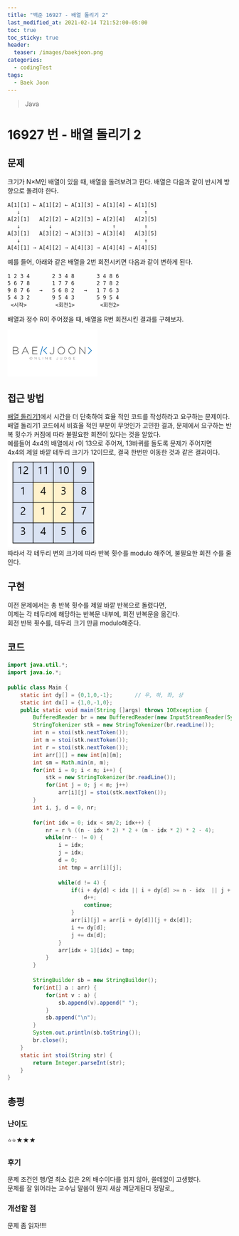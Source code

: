 ```yaml
---
title: "백준 16927 - 배열 돌리기 2"
last_modified_at: 2021-02-14 T21:52:00-05:00
toc: true
toc_sticky: true
header:
  teaser: /images/baekjoon.png
categories: 
  - codingTest
tags:
  - Baek Joon
---
```


> Java

16927 번 - 배열 돌리기 2
=============
 
## 문제
크기가 N×M인 배열이 있을 때, 배열을 돌려보려고 한다. 배열은 다음과 같이 반시계 방향으로 돌려야 한다.
```
A[1][1] ← A[1][2] ← A[1][3] ← A[1][4] ← A[1][5]
   ↓                                       ↑
A[2][1]   A[2][2] ← A[2][3] ← A[2][4]   A[2][5]
   ↓         ↓                   ↑         ↑
A[3][1]   A[3][2] → A[3][3] → A[3][4]   A[3][5]
   ↓                                       ↑
A[4][1] → A[4][2] → A[4][3] → A[4][4] → A[4][5]
```  
예를 들어, 아래와 같은 배열을 2번 회전시키면 다음과 같이 변하게 된다.

```
1 2 3 4       2 3 4 8       3 4 8 6
5 6 7 8       1 7 7 6       2 7 8 2
9 8 7 6   →   5 6 8 2   →   1 7 6 3
5 4 3 2       9 5 4 3       5 9 5 4
 <시작>         <회전1>        <회전2>
```  

배열과 정수 R이 주어졌을 때, 배열을 R번 회전시킨 결과를 구해보자.

[<img src="/images/baekjoon.png" width="40%" height="40%">](https://www.acmicpc.net/problem/16927)  

## 접근 방법
[배열 돌리기1](https://taxol1203.github.io/codingtest/bj-%EB%B0%B0%EC%97%B4-%EB%8F%8C%EB%A6%AC%EA%B8%B0-1/)에서 시간을 더 단축하여 효율 적인 코드를 작성하라고 요구하는 문제이다.  
배열 돌리기1 코드에서 비효율 적인 부분이 무엇인가 고민한 결과, 문제에서 요구하는 반복 횟수가 커짐에 따라 불필요한 회전이 있다는 것을 알았다.  
예를들어 4x4의 배열에서 r이 13으로 주어져, 13바퀴를 돌도록 문제가 주어지면  
4x4의 제일 바깥 테두리 크기가 12이므로, 결국 한번만 이동한 것과 같은 결과이다.  
<img src="/images/codingTest/bj/16927.PNG" width="40%" height="40%">  
따라서 각 테두리 변의 크기에 따라 반복 횟수를 modulo 해주어, 불필요한 회전 수를 줄인다.  

## 구현
이전 문제에서는 총 반복 횟수를 제일 바깥 반복으로 돌렸다면,  
이제는 각 테두리에 해당하는 반복문 내부에, 회전 반복문을 옮긴다.  
회전 반복 횟수를, 테두리 크기 만큼 modulo해준다.  

## 코드
```java
import java.util.*;
import java.io.*;

public class Main {
	static int dy[] = {0,1,0,-1};		// 우, 하, 좌, 상 
	static int dx[] = {1,0,-1,0}; 
    public static void main(String []args) throws IOException {        
    	BufferedReader br = new BufferedReader(new InputStreamReader(System.in));
    	StringTokenizer stk = new StringTokenizer(br.readLine());
    	int n = stoi(stk.nextToken());
    	int m = stoi(stk.nextToken());
    	int r = stoi(stk.nextToken());
    	int arr[][] = new int[n][m];
    	int sm = Math.min(n, m);
    	for(int i = 0; i < n; i++) {
    		stk = new StringTokenizer(br.readLine());
    		for(int j = 0; j < m; j++)
    			arr[i][j] = stoi(stk.nextToken());
    	}
    	int i, j, d = 0, nr;
    	
		for(int idx = 0; idx < sm/2; idx++) {
			nr = r % ((n - idx * 2) * 2 + (m - idx * 2) * 2 - 4);		// 새롭게 추가한 코드. 해당하는 테두리의 크기를 modulo 해주어, 반복 횟수를 줄인다.  
			while(nr-- != 0) {
				i = idx;
				j = idx;
				d = 0;
				int tmp = arr[i][j];
				
				while(d != 4) {
					if(i + dy[d] < idx || i + dy[d] >= n - idx  || j + dx[d] < idx || j + dx[d] >= m - idx) {
						d++;
						continue;
					}
					arr[i][j] = arr[i + dy[d]][j + dx[d]];
					i += dy[d];
					j += dx[d];
				}
				arr[idx + 1][idx] = tmp;
			}
    	}
    	
    	StringBuilder sb = new StringBuilder();
    	for(int[] a : arr) {
    		for(int v : a) {
    			sb.append(v).append(" ");
    		}
    		sb.append("\n");
    	}
    	System.out.println(sb.toString());
    	br.close();
    }
    static int stoi(String str) {
    	return Integer.parseInt(str);
    }
}
```

## 총평
### 난이도
⭐⭐★★★
### 후기
문제 조건인 행/열 최소 값은 2의 배수이다를 읽지 않아, 쓸데없이 고생했다.  
문제를 잘 읽어라는 교수님 말씀이 뭔지 새삼 깨닫게된다 정말로,,
### 개선할 점
문제 좀 읽자!!!!